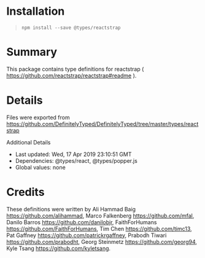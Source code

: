 # Installation
> `npm install --save @types/reactstrap`

# Summary
This package contains type definitions for reactstrap ( https://github.com/reactstrap/reactstrap#readme ).

# Details
Files were exported from https://github.com/DefinitelyTyped/DefinitelyTyped/tree/master/types/reactstrap

Additional Details
 * Last updated: Wed, 17 Apr 2019 23:10:51 GMT
 * Dependencies: @types/react, @types/popper.js
 * Global values: none

# Credits
These definitions were written by Ali Hammad Baig <https://github.com/alihammad>, Marco Falkenberg <https://github.com/mfal>, Danilo Barros <https://github.com/danilobjr>, FaithForHumans <https://github.com/FaithForHumans>, Tim Chen <https://github.com/timc13>, Pat Gaffney <https://github.com/patrickrgaffney>, Prabodh Tiwari <https://github.com/prabodht>, Georg Steinmetz <https://github.com/georg94>, Kyle Tsang <https://github.com/kyletsang>.
